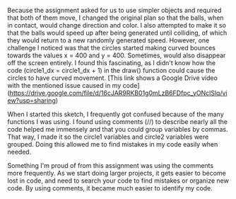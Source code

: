 Because the assignment asked for us to use simpler objects and required that both of them move, I changed the original plan so that the balls, when in contact, would change direction and color. I also attempted to make it so that the balls would speed up after being generated until colliding, of which they would return to a new randomly generated speed. However, one challenge I noticed was that the circles started making curved bounces towards the values x = 400 and y = 400. Sometimes, would also disappear off the screen entirely. I found this fascinating, as I didn't know how the code (circle1_dx = circle1_dx + 1) in the draw() function could cause the circles to have curved movement. [This link shows a Google Drive video with the mentioned issue caused in my code] (https://drive.google.com/file/d/16cJAR9RKB01g0mLzB6FDfpc_yONclSlq/view?usp=sharing)

When I started this sketch, I frequently got confused because of the many functions I was using. I found  using comments (//) to describe nearly all the code helped me immensely and that you could group variables by commas. That way, I made it so the circle1 variables and circle2 variables were grouped. Doing this allowed me to find mistakes in my code easily when needed.

Something I'm proud of from this assignment was using the comments more frequently. As we start doing larger projects, it gets easier to become lost in code, and need to search your code to find mistakes or organize new code. By using comments, it became much easier to identify my code.
